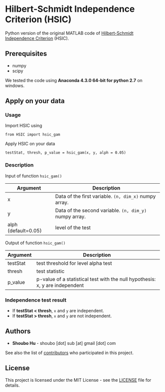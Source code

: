 # Hilbert-Schmidt Independence Criterion (HSIC)

Python version of the original MATLAB code of [Hilbert-Schmidt Independence Criterion](http://papers.nips.cc/paper/3201-a-kernel-statistical-test-of-independence.pdf) (HSIC).

## Prerequisites
* numpy
* scipy

We tested the code using **Anaconda 4.3.0 64-bit for python 2.7** on windows.

## Apply on your data

### Usage

Import HSIC using

```
from HSIC import hsic_gam
```

Apply HSIC on your data
```
testStat, thresh, p_value = hsic_gam(x, y, alph = 0.05)
```

### Description

Input of function `hsic_gam()`

| Argument  | Description  |
|---|---|
|x | Data of the first variable. `(n, dim_x)` numpy array.|
|y | Data of the second variable. `(n, dim_y)` numpy array.|
|alph (default=0.05) | level of the test |

Output of function `hsic_gam()`

| Argument  | Description  |
|---|---|
|testStat  |test threshold for level alpha test|
|thresh| test statistic|
|p_value| p-value of a statistical test with the null hypothesis: x, y are independent

### Independence test result
- If **testStat < thresh**, `x` and `y` are independent.
- If **testStat > thresh**, `x` and `y` are not independent.

## Authors

* **Shoubo Hu** - shoubo [dot] sub [at] gmail [dot] com

See also the list of [contributors](https://github.com/amber0309/HSIC/contributors) who participated in this project.

## License

This project is licensed under the MIT License - see the [LICENSE](LICENSE) file for details.
